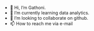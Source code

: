 - 👋 Hi, I’m Gathoni.
- 🌱 I’m currently learning data analytics.
- 💞️ I’m looking to collaborate on github.
- 📫 How to reach me via e-mail

<!---
Sonnieperis/Sonnieperis is a ✨ special ✨ repository because its `README.md` (this file) appears on your GitHub profile.
You can click the Preview link to take a look at your changes.
--->
